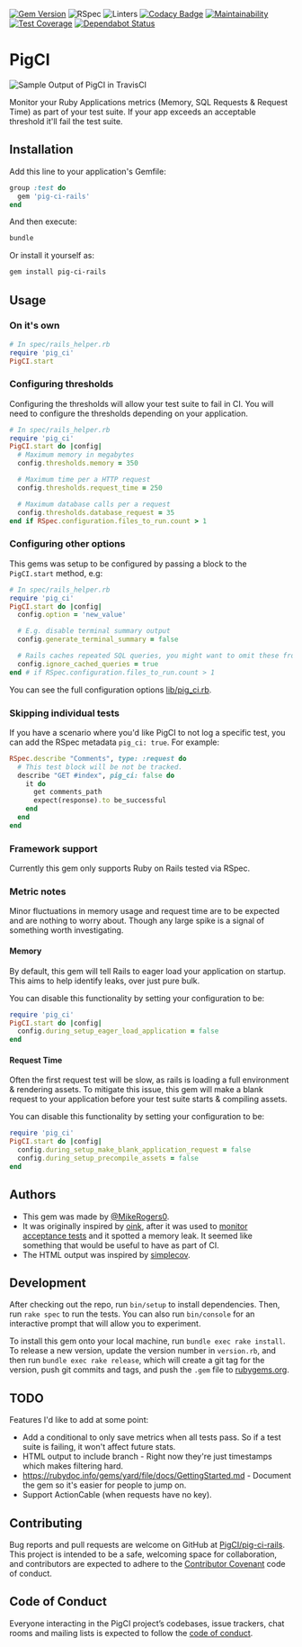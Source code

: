 [![Gem Version](https://badge.fury.io/rb/pig-ci-rails.svg)](https://badge.fury.io/rb/pig-ci-rails)
![RSpec](https://github.com/PigCI/pig-ci-rails/workflows/RSpec/badge.svg)
![Linters](https://github.com/PigCI/pig-ci-rails/workflows/Linters/badge.svg)
[![Codacy Badge](https://api.codacy.com/project/badge/Grade/a3ab882cc57c4cc68d7e30f25cad2568)](https://www.codacy.com/app/MikeRogers0/pig-ci-rails?utm_source=github.com&amp;utm_medium=referral&amp;utm_content=PigCI/pig-ci-rails&amp;utm_campaign=Badge_Grade)
[![Maintainability](https://api.codeclimate.com/v1/badges/d022db58c712d425dba9/maintainability)](https://codeclimate.com/github/PigCI/pig-ci-rails/maintainability)
[![Test Coverage](https://api.codeclimate.com/v1/badges/d022db58c712d425dba9/test_coverage)](https://codeclimate.com/github/PigCI/pig-ci-rails/test_coverage)
[![Dependabot Status](https://api.dependabot.com/badges/status?host=github&repo=PigCI/pig-ci-rails)](https://dependabot.com)

# PigCI

![Sample Output of PigCI in TravisCI](https://user-images.githubusercontent.com/325384/78711087-545b6400-790e-11ea-96b7-bb75c119914a.png)

Monitor your Ruby Applications metrics (Memory, SQL Requests & Request Time) as part of your test suite. If your app exceeds an acceptable threshold it'll fail the test suite.

## Installation

Add this line to your application's Gemfile:

```ruby
group :test do
  gem 'pig-ci-rails'
end
```

And then execute:

```bash
bundle
```

Or install it yourself as:

```bash
gem install pig-ci-rails
```

## Usage

### On it's own

```ruby
# In spec/rails_helper.rb
require 'pig_ci'
PigCI.start
```

### Configuring thresholds

Configuring the thresholds will allow your test suite to fail in CI. You will need to configure the thresholds depending on your application.

```ruby
# In spec/rails_helper.rb
require 'pig_ci'
PigCI.start do |config|
  # Maximum memory in megabytes
  config.thresholds.memory = 350

  # Maximum time per a HTTP request
  config.thresholds.request_time = 250

  # Maximum database calls per a request
  config.thresholds.database_request = 35
end if RSpec.configuration.files_to_run.count > 1
```

### Configuring other options

This gems was setup to be configured by passing a block to the `PigCI.start` method, e.g:

```ruby
# In spec/rails_helper.rb
require 'pig_ci'
PigCI.start do |config|
  config.option = 'new_value'

  # E.g. disable terminal summary output
  config.generate_terminal_summary = false

  # Rails caches repeated SQL queries, you might want to omit these from your report.
  config.ignore_cached_queries = true
end # if RSpec.configuration.files_to_run.count > 1
```

You can see the full configuration options [lib/pig_ci.rb](https://github.com/PigCI/pig-ci-rails/blob/master/lib/pig_ci.rb#L21).

### Skipping individual tests

If you have a scenario where you'd like PigCI to not log a specific test, you can add the RSpec metadata `pig_ci: true`. For example:

```ruby
RSpec.describe "Comments", type: :request do
  # This test block will be not be tracked.
  describe "GET #index", pig_ci: false do
    it do
      get comments_path
      expect(response).to be_successful
    end
  end
end
```

### Framework support

Currently this gem only supports Ruby on Rails tested via RSpec.

### Metric notes

Minor fluctuations in memory usage and request time are to be expected and are nothing to worry about. Though any large spike is a signal of something worth investigating.

#### Memory

By default, this gem will tell Rails to eager load your application on startup. This aims to help identify leaks, over just pure bulk.

You can disable this functionality by setting your configuration to be:

```ruby
require 'pig_ci'
PigCI.start do |config|
  config.during_setup_eager_load_application = false
end
```

#### Request Time

Often the first request test will be slow, as rails is loading a full environment & rendering assets. To mitigate this issue, this gem will make a blank request to your application before your test suite starts & compiling assets.

You can disable this functionality by setting your configuration to be:

```ruby
require 'pig_ci'
PigCI.start do |config|
  config.during_setup_make_blank_application_request = false
  config.during_setup_precompile_assets = false
end
```

## Authors

* This gem was made by [@MikeRogers0](https://github.com/MikeRogers0).
* It was originally inspired by [oink](https://github.com/noahd1/oink), after it was used to [monitor acceptance tests](https://mikerogers.io/2015/03/28/monitor-rails-memory-usage-in-integration-tests.html) and it spotted a memory leak. It seemed like something that would be useful to have as part of CI.
* The HTML output was inspired by [simplecov](https://github.com/colszowka/simplecov).

## Development

After checking out the repo, run `bin/setup` to install dependencies. Then, run `rake spec` to run the tests. You can also run `bin/console` for an interactive prompt that will allow you to experiment.

To install this gem onto your local machine, run `bundle exec rake install`. To release a new version, update the version number in `version.rb`, and then run `bundle exec rake release`, which will create a git tag for the version, push git commits and tags, and push the `.gem` file to [rubygems.org](https://rubygems.org).

## TODO

Features I'd like to add at some point:

* Add a conditional to only save metrics when all tests pass. So if a test suite is failing, it won't affect future stats.
* HTML output to include branch - Right now they're just timestamps which makes filtering hard.
* https://rubydoc.info/gems/yard/file/docs/GettingStarted.md - Document the gem so it's easier for people to jump on.
* Support ActionCable (when requests have no key).

## Contributing

Bug reports and pull requests are welcome on GitHub at [PigCI/pig-ci-rails](https://github.com/PigCI/pig-ci-rails). This project is intended to be a safe, welcoming space for collaboration, and contributors are expected to adhere to the [Contributor Covenant](http://contributor-covenant.org) code of conduct.

## Code of Conduct

Everyone interacting in the PigCI project’s codebases, issue trackers, chat rooms and mailing lists is expected to follow the [code of conduct](https://github.com/PigCI/pig-ci-rails/blob/master/CODE_OF_CONDUCT.md).
